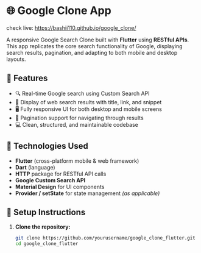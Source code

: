 # 🌐 Google Clone App

check live: https://bashii110.github.io/google_clone/

A responsive Google Search Clone built with **Flutter** using **RESTful APIs**. This app replicates the core search functionality of Google, displaying search results, pagination, and adapting to both mobile and desktop layouts.

## 📱 Features

- 🔍 Real-time Google search using Custom Search API
- 📄 Display of web search results with title, link, and snippet
- 🖥️ Fully responsive UI for both desktop and mobile screens
- 🔄 Pagination support for navigating through results
- 💻 Clean, structured, and maintainable codebase

## 🚀 Technologies Used

- **Flutter** (cross-platform mobile & web framework)
- **Dart** (language)
- **HTTP** package for RESTful API calls
- **Google Custom Search API**
- **Material Design** for UI components
- **Provider / setState** for state management *(as applicable)*

## 🔧 Setup Instructions

1. **Clone the repository:**

   ```bash
   git clone https://github.com/yourusername/google_clone_flutter.git
   cd google_clone_flutter
